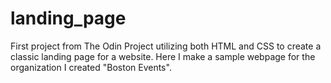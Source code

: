 # landing_page
First project from The Odin Project utilizing both HTML and CSS to create a classic landing page for a website. Here I make a sample webpage for the organization I created "Boston Events".